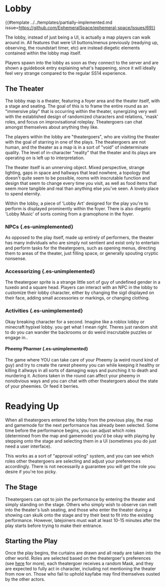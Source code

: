 # Lobby

{{#template ../../templates/partially-implemented.md issue=https://github.com/EphemeralSpace/ephemeral-space/issues/69}}

The lobby, instead of just being a UI, is actually a map players can walk around in. 
All features that were UI buttons/menus previously (readying up, observing, the roundstart timer, etc) are instead diegetic elements contained within the lobby map itself.

Players spawn into the lobby as soon as they connect to the server and are shown a guidebook entry explaining what's happening, since it will ideally feel very strange compared to the regular SS14 experience.

## The Theater

The lobby map is a theater, featuring a foyer area and the theater itself, with a stage and seating.
The goal of this is to frame the entire round as an "immersive play" that is occurring within the theater, synergizing very well with the established design of randomized characters and relations, 'mask' roles, and focus on improvisational roleplay.
Theatergoers can chat amongst themselves about anything they like.

The players within the lobby are "theatergoers", who are visiting the theater with the goal of starring in one of the plays. The theatergoers are not human, and the theater as a map is in a sort of "void" of indeterminate quality. 
The level of in-character "reality" that the theater and its plays are operating on is left up to interpretation.

<span class="es-partially-implemented">The theater itself is an unnerving object. Mixed perspective, strange lighting, gaps in space and hallways that lead nowhere, a topology that doesn't quite seem to be possible, rooms with inscrutable function and design that seem to change every time you visit, as well as food items that seem more tangible and real than anything else you've seen. A lovely place to spend eternity.</span>

<span class="es-unimplemented">Within the lobby, a piece of 'Lobby Art' designed for the play you're to perform is displayed prominently within the foyer. There is also diegetic 'Lobby Music' of sorts coming from a gramophone in the foyer.</span>

### NPCs {.es-unimplemented}

As opposed to the play itself, made up entirely of performers, the theater has many individuals who are simply not sentient and exist only to entertain and perform tasks for the theatergoers, such as opening menus, directing them to areas of the theater, just filling space, or generally spouting cryptic nonsense.

### Accessorizing {.es-unimplemented}

The theatergoer sprite is a strange little sort of guy of undefined gender in a tuxedo and a square head. Players can interact with an NPC in the lobby to customize their lobby character, either by changing the sigil displayed on their face, adding small accessories or markings, or changing clothing.

### Activities {.es-unimplemented}

Okay breaking character for a second. Imagine like a roblox lobby or minecraft hypixel lobby. you get what I mean right. Theres just random shit to do you can wander the backrooms or do weird inscrutable puzzles or engage in..

#### Pheemy Pharmer {.es-unimplemented}

The game where YOU can take care of your Pheemy (a weird round kind of guy) and try to create the rarest pheemy you can while keeping it healthy or killing it allways in all sorts of damaging ways and punching it to death and murdering it. Actions taken in the round can affect your pheemy in nonobvious ways and you can chat with other theatergoers about the state of your pheemies. Or feed it berries.

# Readying Up

When all theatergoers entered the lobby from the previous play, the map and gamemode for the next performance has already been selected. Some time before the performance begins, you can adjust which roles (determined from the map and gamemode) you'd be okay with playing by stepping onto the stage and selecting them in a UI (sometimes you do just need a user interface).

This works as a sort of "approval voting" system, and you can see which roles other theatergoers are selecting and adjust your preferences accordingly. There is not necessarily a guarantee you will get the role you desire if you're too picky.

## The Stage

Theatergoers can opt to join the performance by entering the theater and simply standing on the stage.
Others who simply wish to observe can melt into the theater's lush seating, and those who enter the theater during a showing can skulk onto the stage and try their best to fit into the existing performance. However, latejoiners must wait at least 10-15 minutes after the play starts before trying to make their entrance.

## Starting the Play

Once the play begins, the curtains are drawn and all ready are taken into the other world. Roles are selected based on the theatergoer's preferences (see [here](./roundstart-arrivals-latejoining.md) for more), each theatergoer receives a random Mask, and they are expected to fully act in character, including not mentioning the theater from now on. Those who fail to uphold kayfabe may find themselves ousted by the other actors.